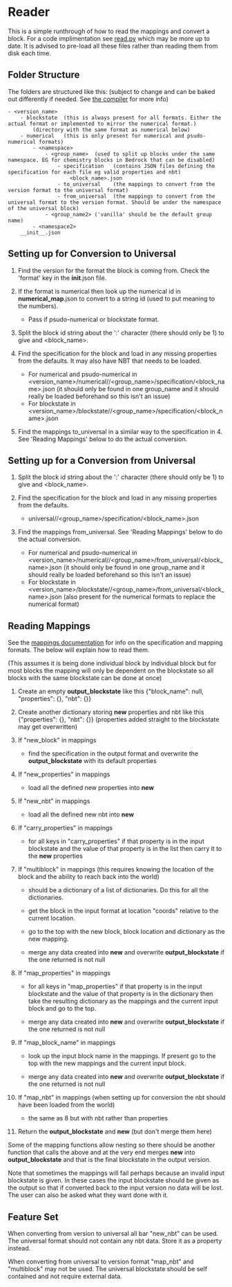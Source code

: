 # Reader

This is a simple runthrough of how to read the mappings and convert a block. For a code implimentation see [read.py](read.py) which may be more up to date. It is advised to pre-load all these files rather than reading them from disk each time.


## Folder Structure
The folders are structured like this: (subject to change and can be baked out differently if needed. See [the compiler](/compiler) for more info)

~~~~
- <version_name>
    - blockstate  (this is always present for all formats. Either the actual format or implemented to mirror the numerical format.)
        (directory with the same format as numerical below)
    - numerical   (this is only present for numerical and psudo-numerical formats)
        - <namespace>
            - <group_name>  (used to split up blocks under the same namespace. EG for chemistry blocks in Bedrock that can be disabled)
                - specification   (contains JSON files defining the specification for each file eg valid properties and nbt)
                    <block_name>.json
                - to_universal    (the mappings to convert from the version format to the universal format)
                - from_universal  (the mappings to convert from the universal format to the version format. Should be under the namespace of the universal block)
            - <group_name2> ('vanilla' should be the default group name)
        - <namespace2>
    __init__.json
~~~~

## Setting up for Conversion to Universal

1. Find the version for the format the block is coming from. Check the 'format' key in the __init__.json file.

2. If the format is numerical then look up the numerical id in __numerical_map__.json to convert to a string id (used to put meaning to the numbers).

    * Pass if psudo-numerical or blockstate format.
    
3. Split the block id string about the ':' character (there should only be 1) to give <namespace> and <block_name>.

4. Find the specification for the block and load in any missing properties from the defaults. It may also have NBT that needs to be loaded.
    * For numerical and psudo-numerical in <version_name>/numerical/<namespace>/<group_name>/specification/<block_name>.json (it should only be found in one group_name and it should really be loaded beforehand so this isn't an issue)
    * For blockstate in <version_name>/blockstate/<namespace>/<group_name>/specification/<block_name>.json
    
5. Find the mappings to_universal in a similar way to the specification in 4. See 'Reading Mappings' below to do the actual conversion.


## Setting up for a Conversion from Universal

1. Split the block id string about the ':' character (there should only be 1) to give <namespace> and <block_name>.

2. Find the specification for the block and load in any missing properties from the defaults.
    * universal/<namespace>/<group_name>/specification/<block_name>.json

3. Find the mappings from_universal. See 'Reading Mappings' below to do the actual conversion.
    * For numerical and psudo-numerical in <version_name>/numerical/<namespace>/<group_name>/from_universal/<block_name>.json (it should only be found in one group_name and it should really be loaded beforehand so this isn't an issue)
    * For blockstate in <version_name>/blockstate/<namespace>/<group_name>/from_universal/<block_name>.json (also present for the numerical formats to replace the numerical format)





## Reading Mappings

See the [mappings documentation](/mappings_documentation.md) for info on the specification and mapping formats. The below will explain how to read them.

(This assumes it is being done individual block by individual block but for most blocks the mapping will only be dependent on the blockstate so all blocks with the same blockstate can be done at once)

1. Create an empty __output_blockstate__ like this {"block_name": null, "properties": {}, "nbt": {}}

2. Create another dictionary storing __new__ properties and nbt like this {"properties": {}, "nbt": {}}   (properties added straight to the blockstate may get overwritten)

3. If "new_block" in mappings

    * find the specification in the output format and overwrite the __output_blockstate__ with its default properties
    
4. If "new_properties" in mappings

    * load all the defined new properties into __new__
    
5. If "new_nbt" in mappings

    * load all the defined new nbt into __new__
    
6. If "carry_properties" in mappings

    * for all keys in "carry_properties" if that property is in the input blockstate and the value of that property is in the list then carry it to the __new__ properties

7. If "multiblock" in mappings (this requires knowing the location of the block and the ability to reach back into the world)

    * should be a dictionary of a list of dictionaries. Do this for all the dictionaries.

    * get the block in the input format at location "coords" relative to the current location.
    
    * go to the top with the new block, block location and dictionary as the new mapping.
    
    * merge any data created into __new__ and overwrite __output_blockstate__ if the one returned is not null
    
8. If "map_properties" in mappings

    * for all keys in "map_properties" if that property is in the input blockstate and the value of that property is in the dictionary then take the resulting dictionary as the mappings and the current input block and go to the top.
    
    * merge any data created into __new__ and overwrite __output_blockstate__ if the one returned is not null
    
9. If "map_block_name" in mappings

    * look up the input block name in the mappings. If present go to the top with the new mappings and the current input block.
   
    * merge any data created into __new__ and overwrite __output_blockstate__ if the one returned is not null
    
10. If "map_nbt" in mappings (when setting up for conversion the nbt should have been loaded from the world)

    * the same as 8 but with nbt rather than properties
    
11. Return the __output_blockstate__ and __new__ (but don't merge them here)

Some of the mapping functions allow nesting so there should be another function that calls the above and at the very end merges __new__ into __output_blockstate__ and that is the final blockstate in the output version.

Note that sometimes the mappings will fail perhaps because an invalid input blockstate is given. In these cases the input blockstate should be given as the output so that if converted back to the input version no data will be lost. The user can also be asked what they want done with it.
    
## Feature Set

When converting from version to universal all bar "new_nbt" can be used. The universal format should not contain any nbt data. Store it as a property instead.

When converting from universal to version format "map_nbt" and "multiblock" may not be used. The universal blockstate should be self contained and not require external data.



